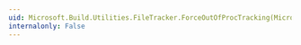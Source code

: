 ```yaml
---
uid: Microsoft.Build.Utilities.FileTracker.ForceOutOfProcTracking(Microsoft.Build.Utilities.ExecutableType,System.String,System.String)
internalonly: False
---
```

